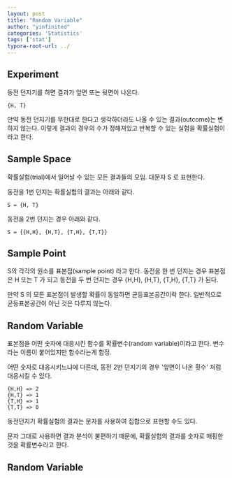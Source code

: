 ```yaml
---
layout: post
title: "Random Variable"
author: "yinfinited"
categories: 'Statistics'
tags: ['stat']
typora-root-url: ../
---
```


## Experiment 

동전 던지기를 하면 결과가 앞면 또는 뒷면이 나온다.

```
{H, T}
```

만약 동전 던지기를 무한대로 한다고 생각하더라도 나올 수 있는 결과(outcome)는 변하지 않는다. 이렇게 결과의 경우의 수가 정해져있고 반복할 수 있는 실험을 확률실험이라고 한다. 

## Sample Space

확률실험(trial)에서 일어날 수 있는 모든 결과들의 모임. 대문자 S 로 표현한다.

동전을 1번 던지는 확률실험의 결과는 아래와 같다.

```
S = {H, T}
```

동전을 2번 던지는 경우 아래와 같다.

```
S = {{H,H}, {H,T}, {T,H}, {T,T}} 
```

## Sample Point

S의 각각의 원소를 표본점(sample point) 라고 한다. 동전을 한 번 던지는 경우 표본점은 H 또는 T 가 되고 동전을 두 번 던지는 경우 {H,H}, {H,T}, {T,H}, {T,T} 가 된다.

만약 S 의 모든 표본점이 발생할 확률이 동일하면 균등표본공간이락 한다. 일반적으로 균등표본공간이 아닌 것은 다루지 않는다.

## Random Variable

표본점을 어떤 숫자에 대응시킨 함수를 확률변수(random variable)이라고 한다. 변수라는 이름이 붙어있지만 함수라는게 함정.

어떤 숫자로 대응시키느냐에 다른데, 동전 2번 던지기의 경우 '앞면이 나온 횟수' 처럼 대응시킬 수 있다.

```
{H,H} => 2
{H,T} => 1
{T,H} => 1
{T,T} => 0
```





동전던지기 확률실험의 결과는 문자를 사용하여 집합으로 표현할 수도 있다.

문자 그대로 사용하면 결과 분석이 불편하기 때문에, 확률실험의 결과를 숫자로 매핑한 것을 확률변수라고 한다.

## Random Variable
